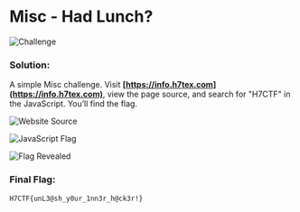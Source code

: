# Misc - Had Lunch?

![Challenge](https://github.com/x03ee/CTF-Writeup/blob/main/2024/H7CTF-2024/misc/had%20lunch/challenge.png)

### Solution:
A simple Misc challenge. Visit __[https://info.h7tex.com](https://info.h7tex.com)__, view the page source, and search for "H7CTF" in the JavaScript. You’ll find the flag.

![Website Source](\https://github.com/x03ee/CTF-Writeup/blob/main/2024/H7CTF-2024/misc/had%20lunch/website.png)
 
![JavaScript Flag](https://github.com/x03ee/CTF-Writeup/blob/main/2024/H7CTF-2024/misc/had%20lunch/java.png)
 
![Flag Revealed](https://github.com/x03ee/CTF-Writeup/blob/main/2024/H7CTF-2024/misc/had%20lunch/flag.png)

### Final Flag:
```
H7CTF{unL3@sh_y0ur_1nn3r_h@ck3r!}
```
